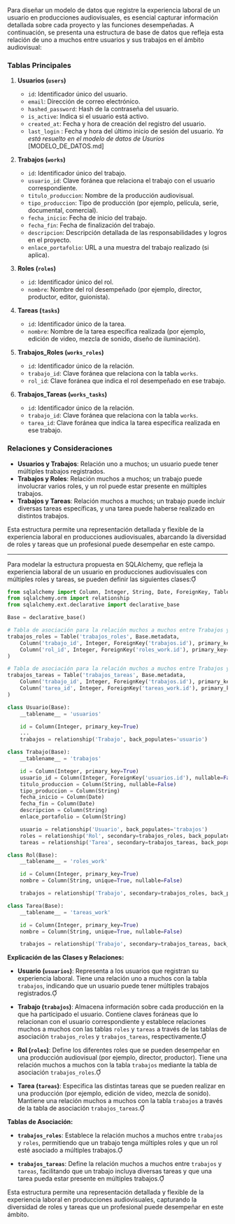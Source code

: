 Para diseñar un modelo de datos que registre la experiencia laboral de un usuario en producciones audiovisuales, es esencial capturar información detallada sobre cada proyecto y las funciones desempeñadas. A continuación, se presenta una estructura de base de datos que refleja esta relación de uno a muchos entre usuarios y sus trabajos en el ámbito audiovisual:

### Tablas Principales

1. **Usuarios (`users`)**
   - `id`: Identificador único del usuario.
   - `email`: Dirección de correo electrónico.
   - `hashed_password`: Hash de la contraseña del usuario.
   - `is_active`: Indica si el usuario está activo.
   - `created_at`: Fecha y hora de creación del registro del usuario.
   - `last_login` : Fecha y hora del último inicio de sesión del usuario.
   *Ya está resuelto en el modelo de datos de Usurios* [MODELO_DE_DATOS.md]

2. **Trabajos (`works`)**
   - `id`: Identificador único del trabajo.
   - `usuario_id`: Clave foránea que relaciona el trabajo con el usuario correspondiente.
   - `titulo_produccion`: Nombre de la producción audiovisual.
   - `tipo_produccion`: Tipo de producción (por ejemplo, película, serie, documental, comercial).
   - `fecha_inicio`: Fecha de inicio del trabajo.
   - `fecha_fin`: Fecha de finalización del trabajo.
   - `descripcion`: Descripción detallada de las responsabilidades y logros en el proyecto.
   - `enlace_portafolio`: URL a una muestra del trabajo realizado (si aplica).

3. **Roles (`roles`)**
   - `id`: Identificador único del rol.
   - `nombre`: Nombre del rol desempeñado (por ejemplo, director, productor, editor, guionista).

4. **Tareas (`tasks`)**
   - `id`: Identificador único de la tarea.
   - `nombre`: Nombre de la tarea específica realizada (por ejemplo, edición de video, mezcla de sonido, diseño de iluminación).

5. **Trabajos_Roles (`works_roles`)**
   - `id`: Identificador único de la relación.
   - `trabajo_id`: Clave foránea que relaciona con la tabla `works`.
   - `rol_id`: Clave foránea que indica el rol desempeñado en ese trabajo.

6. **Trabajos_Tareas (`works_tasks`)**
   - `id`: Identificador único de la relación.
   - `trabajo_id`: Clave foránea que relaciona con la tabla `works`.
   - `tarea_id`: Clave foránea que indica la tarea específica realizada en ese trabajo.

### Relaciones y Consideraciones

- **Usuarios y Trabajos**: Relación uno a muchos; un usuario puede tener múltiples trabajos registrados.
- **Trabajos y Roles**: Relación muchos a muchos; un trabajo puede involucrar varios roles, y un rol puede estar presente en múltiples trabajos.
- **Trabajos y Tareas**: Relación muchos a muchos; un trabajo puede incluir diversas tareas específicas, y una tarea puede haberse realizado en distintos trabajos.

Esta estructura permite una representación detallada y flexible de la experiencia laboral en producciones audiovisuales, abarcando la diversidad de roles y tareas que un profesional puede desempeñar en este campo. 

---

Para modelar la estructura propuesta en SQLAlchemy, que refleja la experiencia laboral de un usuario en producciones audiovisuales con múltiples roles y tareas, se pueden definir las siguientes clases:


```python
from sqlalchemy import Column, Integer, String, Date, ForeignKey, Table
from sqlalchemy.orm import relationship
from sqlalchemy.ext.declarative import declarative_base

Base = declarative_base()

# Tabla de asociación para la relación muchos a muchos entre Trabajos y Roles
trabajos_roles = Table('trabajos_roles', Base.metadata,
    Column('trabajo_id', Integer, ForeignKey('trabajos.id'), primary_key=True),
    Column('rol_id', Integer, ForeignKey('roles_work.id'), primary_key=True)
)

# Tabla de asociación para la relación muchos a muchos entre Trabajos y Tareas
trabajos_tareas = Table('trabajos_tareas', Base.metadata,
    Column('trabajo_id', Integer, ForeignKey('trabajos.id'), primary_key=True),
    Column('tarea_id', Integer, ForeignKey('tareas_work.id'), primary_key=True)
)

class Usuario(Base):
    __tablename__ = 'usuarios'

    id = Column(Integer, primary_key=True)
    ...
    trabajos = relationship('Trabajo', back_populates='usuario')

class Trabajo(Base):
    __tablename__ = 'trabajos'

    id = Column(Integer, primary_key=True)
    usuario_id = Column(Integer, ForeignKey('usuarios.id'), nullable=False)
    titulo_produccion = Column(String, nullable=False)
    tipo_produccion = Column(String)
    fecha_inicio = Column(Date)
    fecha_fin = Column(Date)
    descripcion = Column(String)
    enlace_portafolio = Column(String)

    usuario = relationship('Usuario', back_populates='trabajos')
    roles = relationship('Rol', secondary=trabajos_roles, back_populates='trabajos')
    tareas = relationship('Tarea', secondary=trabajos_tareas, back_populates='trabajos')

class Rol(Base):
    __tablename__ = 'roles_work'

    id = Column(Integer, primary_key=True)
    nombre = Column(String, unique=True, nullable=False)

    trabajos = relationship('Trabajo', secondary=trabajos_roles, back_populates='roles_work')

class Tarea(Base):
    __tablename__ = 'tareas_work'

    id = Column(Integer, primary_key=True)
    nombre = Column(String, unique=True, nullable=False)

    trabajos = relationship('Trabajo', secondary=trabajos_tareas, back_populates='tareas_work')
```


**Explicación de las Clases y Relaciones:**

- **Usuario (`usuarios`)**: Representa a los usuarios que registran su experiencia laboral. Tiene una relación uno a muchos con la tabla `trabajos`, indicando que un usuario puede tener múltiples trabajos registrados.

- **Trabajo (`trabajos`)**: Almacena información sobre cada producción en la que ha participado el usuario. Contiene claves foráneas que lo relacionan con el usuario correspondiente y establece relaciones muchos a muchos con las tablas `roles` y `tareas` a través de las tablas de asociación `trabajos_roles` y `trabajos_tareas`, respectivamente.

- **Rol (`roles`)**: Define los diferentes roles que se pueden desempeñar en una producción audiovisual (por ejemplo, director, productor). Tiene una relación muchos a muchos con la tabla `trabajos` mediante la tabla de asociación `trabajos_roles`.

- **Tarea (`tareas`)**: Especifica las distintas tareas que se pueden realizar en una producción (por ejemplo, edición de video, mezcla de sonido). Mantiene una relación muchos a muchos con la tabla `trabajos` a través de la tabla de asociación `trabajos_tareas`.

**Tablas de Asociación:**

- **`trabajos_roles`**: Establece la relación muchos a muchos entre `trabajos` y `roles`, permitiendo que un trabajo tenga múltiples roles y que un rol esté asociado a múltiples trabajos.

- **`trabajos_tareas`**: Define la relación muchos a muchos entre `trabajos` y `tareas`, facilitando que un trabajo incluya diversas tareas y que una tarea pueda estar presente en múltiples trabajos.

Esta estructura permite una representación detallada y flexible de la experiencia laboral en producciones audiovisuales, capturando la diversidad de roles y tareas que un profesional puede desempeñar en este ámbito.